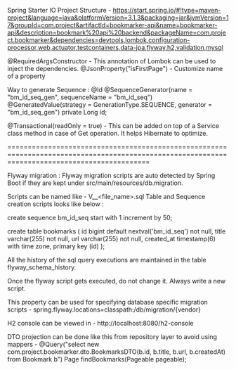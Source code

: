 Spring Starter IO Project Structure - 
https://start.spring.io/#!type=maven-project&language=java&platformVersion=3.1.3&packaging=jar&jvmVersion=17&groupId=com.project&artifactId=bookmarker-api&name=bookmarker-api&description=bookmark%20api%20backend&packageName=com.project.bookmarker&dependencies=devtools,lombok,configuration-processor,web,actuator,testcontainers,data-jpa,flyway,h2,validation,mysql

@RequiredArgsConstructor - This annotation of Lombok can be used to inject the dependencies.
@JsonProperty("isFirstPage") - Customize name of a property

Way to generate Sequence : 
@Id
@SequenceGenerator(name = "bm_id_seq_gen", sequenceName = "bm_id_seq")
@GeneratedValue(strategy = GenerationType.SEQUENCE, generator = "bm_id_seq_gen")
private Long id;

@Transactional(readOnly = true) - This can be added on top of a Service class method in case of Get operation. It helps Hibernate to optimize.

===============================================================================================================================================

Flyway migration :
Flyway migration scripts are auto detected by Spring Boot if they are kept under src/main/resources/db.migration.

Scripts can be named like -  V<version>__<file_name>.sql
Table and Sequence creation scripts looks like below :

create sequence bm_id_seq start with 1 increment by 50;

create table bookmarks (
id bigint default nextval('bm_id_seq') not null,
title varchar(255) not null,
url varchar(255) not null,
created_at timestamp(6) with time zone,
primary key (id)
);

All the history of the sql query executions are maintained in the table flyway_schema_history.

Once the flyway script gets executed, do not change it. Always write a new script.

This property can be used for specifying database specific migration scripts - 
spring.flyway.locations=classpath:/db/migration/{vendor}

H2 console can be viewed in - http://localhost:8080/h2-console

DTO projection can be done like this from repository layer to avoid using mappers -
@Query("select new com.project.bookmarker.dto.BookmarksDTO(b.id, b.title, b.url, b.createdAt) from Bookmark b")
Page<BookmarksDTO> findBookmarks(Pageable pageable);